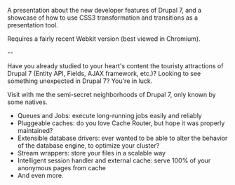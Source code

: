 A presentation about the new developer features of Drupal 7, and a showcase of how to use CSS3 transformation and transitions as a presentation tool.

Requires a fairly recent Webkit version (best viewed in Chromium).

--

Have you already studied to your heart's content the touristy attractions of Drupal 7 (Entity API, Fields, AJAX framework, etc.)? Looking to see something unexpected in Drupal 7? You're in luck.

Visit with me the semi-secret neighborhoods of Drupal 7, only known by some natives.

* Queues and Jobs: execute long-running jobs easily and reliably
* Pluggeable caches: do you love Cache Router, but hope it was properly maintained?
* Extensible database drivers: ever wanted to be able to alter the behavior of the database engine, to optimize your cluster?
* Stream wrappers: store your files in a scalable way
* Intelligent session handler and external cache: serve 100% of your anonymous pages from cache
* And even more.
